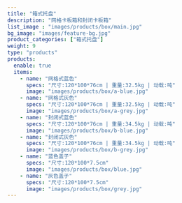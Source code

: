 ```yaml
---
title: "箱式托盘"
description: "网格卡板箱和封闭卡板箱"
list_image : "images/products/box/main.jpg"
bg_image: "images/feature-bg.jpg"
product_categories: ["箱式托盘"]
weight: 9
type: "products"
products:
  enable: true
  items:
    - name: "网格式蓝色"
      specs: "尺寸:120*100*76cm | 重量:32.5kg | 动载:吨"
      image: "images/products/box/a-blue.jpg" 
    - name: "网格式灰色"
      specs: "尺寸:120*100*76cm | 重量:32.5kg | 动载:吨"
      image: "images/products/box/a-grey.jpg" 
    - name: "封闭式蓝色"
      specs: "尺寸:120*100*76cm | 重量:34.5kg | 动载:吨"
      image: "images/products/box/b-blue.jpg" 
    - name: "封闭式灰色"
      specs: "尺寸:120*100*76cm | 重量:34.5kg | 动载:吨"
      image: "images/products/box/b-grey.jpg" 
    - name: "蓝色盖子"
      specs: "尺寸:120*100*7.5cm"
      image: "images/products/box/blue.jpg" 
    - name: "灰色盖子"
      specs: "尺寸:120*100*7.5cm"
      image: "images/products/box/grey.jpg" 
---
```

 